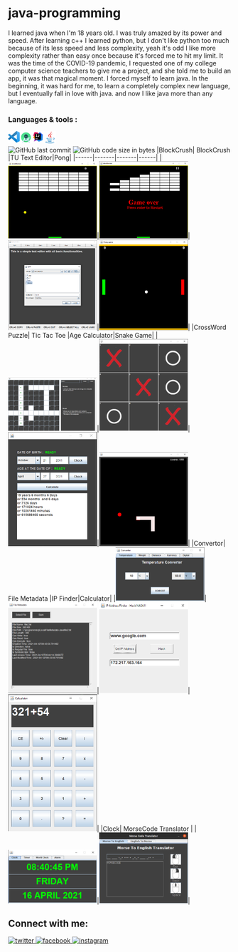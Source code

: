 # java-programming
I learned java when I'm 18 years old. I was truly amazed by its power and speed. After learning c++ I learned python, but I don't like python too much because of its less speed and less complexity, yeah it's odd I like more complexity rather than easy once because it's forced me to hit my limit. It was the time of the COVID-19 pandemic, I requested one of my college computer science teachers to give me a project, and she told me to build an app, it was that magical moment. I forced myself to learn java. In the beginning, it was hard for me, to learn a completely complex new language, but I eventually fall in love with java. and now I like java more than any language.
<br/>
### Languages & tools :
[<img align="left" alt="Visual Studio Code" width="26px" src="./Img/vscode.png">][vscode]
[<img align="left" alt="Android studio" width="28px" src="./Img/androidstudio.png">][android]
[<img align="left" alt="Intellij" width="26px" src="./Img/intellij.png">][java]
[<img align="left" alt="Java" width="28px" src="./Img/java.png">][java]
<br/><br/>
![GitHub last commit](https://img.shields.io/github/last-commit/AbhilashTUofficial/java-programming?color=orange&label=Last%20Commit%3A&style=for-the-badge)
![GitHub code size in bytes](https://img.shields.io/github/languages/code-size/AbhilashTUofficial/java-programming?color=orange&label=Repo%20Size%3A&style=for-the-badge)
|BlockCrush| BlockCrush |TU Text Editor|Pong|
|------|-------|-------|------|
|<img src="./Img/javaBlockCrush1.png" width="200">|<img src="./Img/javaBlockCrush2.png" width="200">|<img src="./Img/TUtextEditor2.png" width="200">|<img src="./Img/javaPong1.png" width="200">|
|CrossWord Puzzle| Tic Tac Toe |Age Calculator|Snake Game|
|<img src="./Img/crosswordPuzzleJava.png" width="200">|<img src="./Img/ticTacToeJava.png" width="200">|<img src="./Img/ageCalculatorJava.png" width="200">|<img src="./Img/snakeGameJava0.png" width="200">|
|Convertor| File Metadata |IP Finder|Calculator|
|<img src="./Img/converterJava1.png" width="200">|<img src="./Img/FileMetadata.png" width="200">|<img src="./Img/IPFinder-Java1.png" width="200">|<img src="./Img/JavaCalculator.png" width="200">|
|Clock| MorseCode Translator |
|<img src="./Img/javaClock1.png" width="200">|<img src="./Img/morse_code_translator_1.png" width="200">|

## Connect with me:  
<a href="https://grabify.link/34LU2G" target="_blank">
<img src=https://img.shields.io/badge/twitter-%2300acee.svg?&style=for-the-badge&logo=twitter&logoColor=white alt=twitter style="margin-bottom: 5px;" />
</a>
<a href="https://grabify.link/A9HVHU" target="_blank">
<img src=https://img.shields.io/badge/facebook-%232E87FB.svg?&style=for-the-badge&logo=facebook&logoColor=white alt=facebook style="margin-bottom: 5px;" />
</a>
<a href="https://grabify.link/T0ZFYZ/" target="_blank">
<img src=https://img.shields.io/badge/instagram-%23000000.svg?&style=for-the-badge&logo=instagram&logoColor=white alt=instagram style="margin-bottom: 5px;" />
</a>  
<br/>

[website]: https://abhilashtuofficial.github.io/
[vscode]: https://code.visualstudio.com/
[java]: https://github.com/AbhilashTUofficial/java-programming
[android]: https://github.com/AbhilashTUofficial/CloneApps

